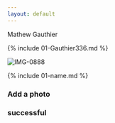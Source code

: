 ```yaml
---
layout: default
---
```

Mathew Gauthier

{% include 01-Gauthier336.md %}

![IMG-0888](https://user-images.githubusercontent.com/90914329/138618098-c0437c08-3325-4baf-8422-57f8f56a10e6.jpg)

{% include 01-name.md %}

### Add a photo <h3> successful

